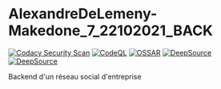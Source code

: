 # AlexandreDeLemeny-Makedone_7_22102021_BACK
[![Codacy Security Scan](https://github.com/nitatemic/AlexandreDeLemeny-Makedone_7_22102021_BACK/actions/workflows/codacy-analysis.yml/badge.svg?branch=main)](https://github.com/nitatemic/AlexandreDeLemeny-Makedone_7_22102021_BACK/actions/workflows/codacy-analysis.yml) [![CodeQL](https://github.com/nitatemic/AlexandreDeLemeny-Makedone_7_22102021_BACK/actions/workflows/codeql-analysis.yml/badge.svg)](https://github.com/nitatemic/AlexandreDeLemeny-Makedone_7_22102021_BACK/actions/workflows/codeql-analysis.yml) [![OSSAR](https://github.com/nitatemic/AlexandreDeLemeny-Makedone_7_22102021_BACK/actions/workflows/main.yml/badge.svg?branch=main)](https://github.com/nitatemic/AlexandreDeLemeny-Makedone_7_22102021_BACK/actions/workflows/main.yml) [![DeepSource](https://deepsource.io/gh/nitatemic/AlexandreDeLemeny-Makedone_7_22102021_BACK.svg/?label=active+issues&show_trend=true&token=Fhyok8rmbK9Jw5uODQdxR5Pu)](https://deepsource.io/gh/nitatemic/AlexandreDeLemeny-Makedone_7_22102021_BACK/?ref=repository-badge) [![DeepSource](https://deepsource.io/gh/nitatemic/AlexandreDeLemeny-Makedone_7_22102021_BACK.svg/?label=resolved+issues&show_trend=true&token=Fhyok8rmbK9Jw5uODQdxR5Pu)](https://deepsource.io/gh/nitatemic/AlexandreDeLemeny-Makedone_7_22102021_BACK/?ref=repository-badge)

Backend d'un réseau social d'entreprise


